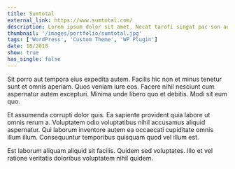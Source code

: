 ```yaml
---
title: Sumtotal
external_link: https://www.sumtotal.com/
description: Lorem ipsum dolor sit amet. Necat tarofi singat pac son aet.
thumbnail: '/images/portfolio/sumtotal.jpg'
tags: ['WordPress', 'Custom Theme', 'WP Plugin']
date: 10/2018
show: true
has_single: false
---
```


Sit porro aut tempora eius expedita autem. Facilis hic non et minus tenetur sunt et omnis aperiam. Quos veniam iure eos. Facere nihil nesciunt cum aspernatur autem excepturi. Minima unde libero quo et debitis. Modi sit eum quo.

Et assumenda corrupti dolor quis. Ea sapiente provident quia labore ut omnis rerum a. Voluptatem odio voluptatibus nihil accusamus aliquid aspernatur. Qui laborum inventore autem ea occaecati cupiditate omnis illum illum. Consequuntur temporibus quisquam quod vel illum est.

Est laborum aliquam aliquid sit facilis. Quidem sed voluptates. Illo et vel ratione veritatis doloribus voluptatem nihil quidem.